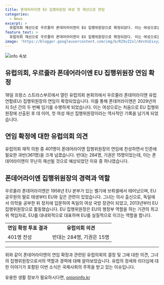 ```yaml
---
title: 폰데어라이엔 EU 집행위원장 여성 첫 재선으로 연임
categories:
  - News
excerpt: >
  유럽의회 재선으로 우르줄라 폰데어라이엔이 EU 집행위원장으로 확정되었다. 이는 여성으로는 처음으로의 역임이자, 유럽 정세 불확실성 속에서 안정적 리더십의 필요성이 강조되는 가운데 이뤄진 일이다. 폰데어라이엔은 중도 우파와 중도 좌파의 지지를 받으며 인준을 획득하고, 두 번째 임기 동안 산업 경쟁력과 국방 분야에 주력, 기후·환경 보호 목표와 유럽 내 기업 보호 및 육성에 초점을 맞출 것으로 밝혔다. 
feature_text: >
  유럽의회 재선으로 우르줄라 폰데어라이엔이 EU 집행위원장으로 확정되었다. 이는 여성으로는 처음으로의 역임이자, 유럽 정세 불확실성 속에서 안정적 리더십의 필요성이 강조되는 가운데 이뤄진 일이다. 폰데어라이엔은 중도 우파와 중도 좌파의 지지를 받으며 인준을 획득하고, 두 번째 임기 동안 산업 경쟁력과 국방 분야에 주력, 기후·환경 보호 목표와 유럽 내 기업 보호 및 육성에 초점을 맞출 것으로 밝혔다. 
image: 'https://blogger.googleusercontent.com/img/b/R29vZ2xl/AVvXsEixyZcFfHzMRdzZMjFBmAUKJYCLCGyLL1o632UiGVXcaFdKo_bkvkuCioo0uUKlGfBVcT3P84aROyZIXSBEx3Aw5nCQ3pTgDom1WDC4m8eifvWiAmWEEVb4x6G_l8C0QH225ldMjyaFvpxGEBGNO37VmDTDMHGhJPq73UglMfDca1-0aw/s1600/blogspot.png'
---
```


<p><img src="https://blogger.googleusercontent.com/img/b/R29vZ2xl/AVvXsEixyZcFfHzMRdzZMjFBmAUKJYCLCGyLL1o632UiGVXcaFdKo_bkvkuCioo0uUKlGfBVcT3P84aROyZIXSBEx3Aw5nCQ3pTgDom1WDC4m8eifvWiAmWEEVb4x6G_l8C0QH225ldMjyaFvpxGEBGNO37VmDTDMHGhJPq73UglMfDca1-0aw/s1600/blogspot.png" alt="info 속보" /></p>

<h2 data-ke-size="size26">유럽의회, 우르줄라 폰데어라이엔 EU 집행위원장 연임 확정</h2>

<p data-ke-size="size16">18일 프랑스 스트라스부르에서 열린 유럽의회 본회의에서 우르줄라 폰데어라이엔 유럽연합(EU) 집행위원장의 연임이 확정되었습니다. 이를 통해 폰데어라이엔은 2029년까지 5년 간의 두 번째 임기를 수행하게 되었습니다. 이는 여성으로는 처음으로 EU 집행위원장에 선출된 후 데 이어, 첫 여성 재선 집행위원장이라는 역사적인 기록을 남기게 되었습니다.</p>

<h2 data-ke-size="size26">연임 확정에 대한 유럽의회 의견</h2>

<p data-ke-size="size16">유럽의회 재적 의원 중 401명이 폰데어라이엔 집행위원장의 연임에 찬성하면서 인준에 필요한 과반(361명)을 크게 넘겼습니다. 반대는 284명, 기권은 15명이었는데, 이는 폰데어라이엔이 무난히 재선될 것으로 예상되었던 이유 중 하나였습니다.</p>

<h2 data-ke-size="size26">폰데어라이엔 집행위원장의 경력과 역할</h2>

<p data-ke-size="size16">우르줄라 폰데어라이엔은 1958년 EU 본부가 있는 벨기에 브뤼셀에서 태어났으며, EU 공무원의 딸로 태생부터 EU와 깊은 관련이 있었습니다. 그녀는 의사 출신으로, 독일에서 의학을 공부한 뒤 정치에 입문하여 독일의 여성 국방 장관이 되었고, 2013년부터 EU 집행위원장으로 활동했습니다. EU 집행위원장은 EU의 행정부 역할을 하는 기관의 최고위 책임자로, EU를 대내외적으로 대표하며 EU를 실질적으로 이끄는 역할을 합니다.</p>

<table>
  <tr>
    <td style="text-align: center; height: 17px;"><b>연임 확정 투표 결과</b></td>
    <td style="text-align: center; height: 17px;"><b>유럽의회 의견</b></td>
  </tr>
  <tr>
    <td>401명 찬성</td>
    <td>반대는 284명, 기권은 15명</td>
  </tr>
</table>

<hr>

<p data-ke-size="size16">위와 같이 폰데어라이엔의 연임 확정과 관련된 유럽의회의 결정 및 그에 대한 의견, 그녀의 집행위원장으로서의 역할과 경력에 대해 알아보았습니다. 유럽의 정세와 리더십에 대한 이야기가 포함된 이번 소식은 국제사회의 주목을 받고 있는 이슈입니다.</p>
유용한 생활 정보가 필요하시다면, <a href="https://onioninfo.kr" rel="dofollow">onioninfo.kr</a>



